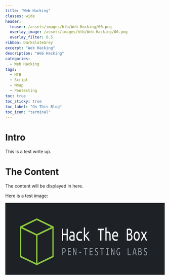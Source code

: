 ```yaml
---
title: "Web Hacking"
classes: wide
header:
  teaser: /assets/images/htb/Web-Hacking/00.png
  overlay_image: /assets/images/htb/Web-Hacking/00.png
  overlay_filter: 0.5
ribbon: DarkSlateGrey
excerpt: "Web Hacking"
description: "Web Hacking"
categories:
  - Web Hacking
tags:
  - HTB
  - Script
  - Nmap
  - Pentesting
toc: true
toc_sticky: true
toc_label: "On This Blog"
toc_icon: "terminal"
---
```


# Intro
This is a test write up.

# The Content
The content will be displayed in here.

Here is a test image:

![image.png](/assets/images/htb/Hack-The-Box/logo.png)
